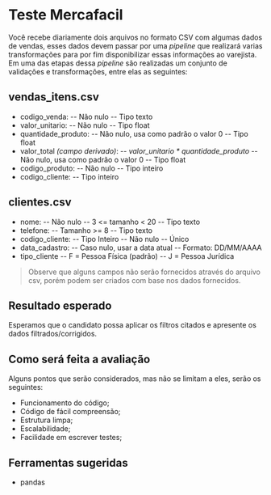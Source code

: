 # Teste Mercafacil

Você recebe diariamente dois arquivos no formato CSV com algumas dados de vendas, esses dados devem passar por uma *pipeline* que realizará varias transformações para por fim disponibilizar essas informações ao varejista. Em uma das etapas dessa *pipeline* são realizadas um conjunto de validações e transformações, entre elas as seguintes:

## vendas_itens.csv

- codigo_venda:
-- Não nulo
-- Tipo texto
- valor_unitario:
-- Não nulo
-- Tipo float
- quantidade_produto:
-- Não nulo, usa como padrão o valor 0
-- Tipo float
- valor_total *(campo derivado)*:
-- *valor_unitario * quantidade_produto*
-- Não nulo, usa como padrão o valor 0
-- Tipo float
- codigo_produto:
-- Não nulo
-- Tipo inteiro
- codigo_cliente:
-- Tipo inteiro

## clientes.csv

- nome:
-- Não nulo
-- 3 <= tamanho < 20
-- Tipo texto
- telefone:
-- Tamanho >= 8
-- Tipo texto
- codigo_cliente:
-- Tipo Inteiro
-- Não nulo
-- Único
- data_cadastro:
-- Caso nulo, usar a data atual
-- Formato: DD/MM/AAAA
- tipo_cliente 
-- F = Pessoa Física (padrão)
-- J = Pessoa Jurídica

> Observe que alguns campos não serão fornecidos através do arquivo csv, porém podem ser criados com base nos dados fornecidos.

## Resultado esperado

Esperamos que o candidato possa aplicar os filtros citados e apresente os dados filtrados/corrigidos.

## Como será feita a avaliação

Alguns pontos que serão considerados, mas não se limitam a eles, serão os seguintes:

- Funcionamento do código;
- Código de fácil compreensão;
- Estrutura limpa;
- Escalabilidade;
- Facilidade em escrever testes;

## Ferramentas sugeridas

- pandas